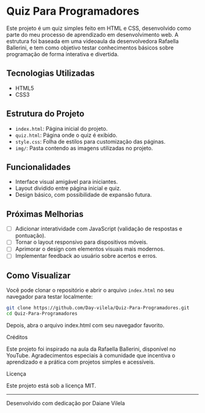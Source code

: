 # Quiz Para Programadores

Este projeto é um quiz simples feito em HTML e CSS, desenvolvido como parte do meu processo de aprendizado em desenvolvimento web. A estrutura foi baseada em uma videoaula da desenvolvedora Rafaella Ballerini, e tem como objetivo testar conhecimentos básicos sobre programação de forma interativa e divertida.

## Tecnologias Utilizadas

- HTML5
- CSS3

## Estrutura do Projeto

- `index.html`: Página inicial do projeto.
- `quiz.html`: Página onde o quiz é exibido.
- `style.css`: Folha de estilos para customização das páginas.
- `img/`: Pasta contendo as imagens utilizadas no projeto.

## Funcionalidades

- Interface visual amigável para iniciantes.
- Layout dividido entre página inicial e quiz.
- Design básico, com possibilidade de expansão futura.

## Próximas Melhorias

- [ ] Adicionar interatividade com JavaScript (validação de respostas e pontuação).
- [ ] Tornar o layout responsivo para dispositivos móveis.
- [ ] Aprimorar o design com elementos visuais mais modernos.
- [ ] Implementar feedback ao usuário sobre acertos e erros.

## Como Visualizar

Você pode clonar o repositório e abrir o arquivo `index.html` no seu navegador para testar localmente:

```bash
git clone https://github.com/Day-vilela/Quiz-Para-Programadores.git
cd Quiz-Para-Programadores
```

Depois, abra o arquivo index.html com seu navegador favorito.


Créditos

Este projeto foi inspirado na aula da Rafaella Ballerini, disponível no YouTube. Agradecimentos especiais à comunidade que incentiva o aprendizado e a prática com projetos simples e acessíveis.

Licença

Este projeto está sob a licença MIT.


---

Desenvolvido com dedicação por Daiane Vilela
